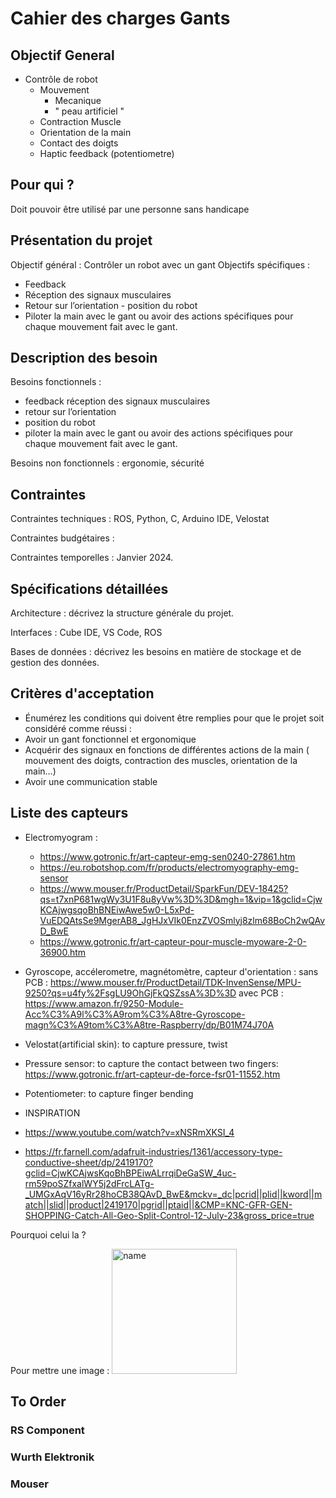 # Cahier des charges Gants 

## Objectif General
- Contrôle de robot
    - Mouvement
        - Mecanique
        - " peau artificiel "
    - Contraction Muscle
    - Orientation de la main
    - Contact des doigts
    - Haptic feedback (potentiometre)
## Pour qui ?
Doit pouvoir être utilisé par une personne sans handicape 

## Présentation du projet
Objectif général : Contrôler un robot avec un gant 
Objectifs spécifiques :
- Feedback
- Réception des signaux musculaires 
- Retour sur l’orientation - position du robot
- Piloter la main avec le gant ou avoir des actions spécifiques pour chaque mouvement fait avec le gant. 
    
## Description des besoin
Besoins fonctionnels :  
- feedback réception des signaux musculaires 
- retour sur l’orientation 
- position du robot 
- piloter la main avec le gant ou avoir des actions spécifiques pour chaque mouvement fait avec le gant. 
                        
Besoins non fonctionnels : ergonomie, sécurité 

## Contraintes
Contraintes techniques : ROS, Python, C, Arduino IDE, Velostat

Contraintes budgétaires : 

Contraintes temporelles : Janvier 2024.

## Spécifications détaillées
Architecture : décrivez la structure générale du projet.

Interfaces : Cube IDE, VS Code, ROS

Bases de données : décrivez les besoins en matière de stockage et de gestion des données.

## Critères d'acceptation
- Énumérez les conditions qui doivent être remplies pour que le projet soit considéré comme réussi :
- Avoir un gant fonctionnel et ergonomique
- Acquérir des signaux en fonctions de différentes actions de la main ( mouvement des doigts, contraction des muscles, orientation de la main…)
- Avoir une communication stable 

## Liste des capteurs
- Electromyogram :
    - https://www.gotronic.fr/art-capteur-emg-sen0240-27861.htm
    - https://eu.robotshop.com/fr/products/electromyography-emg-sensor
    - https://www.mouser.fr/ProductDetail/SparkFun/DEV-18425?qs=t7xnP681wgWy3U1F8u8yVw%3D%3D&mgh=1&vip=1&gclid=CjwKCAjwgsqoBhBNEiwAwe5w0-L5xPd-VuEDQAtsSe9MgerAB8_JgHJxVIk0EnzZVOSmlyj8zlm68BoCh2wQAvD_BwE
    - https://www.gotronic.fr/art-capteur-pour-muscle-myoware-2-0-36900.htm
- Gyroscope, accélerometre, magnétomètre, capteur d'orientation : sans PCB : https://www.mouser.fr/ProductDetail/TDK-InvenSense/MPU-9250?qs=u4fy%2FsgLU9OhGjFkQSZssA%3D%3D
  avec PCB : https://www.amazon.fr/9250-Module-Acc%C3%A9l%C3%A9rom%C3%A8tre-Gyroscope-magn%C3%A9tom%C3%A8tre-Raspberry/dp/B01M74J70A
- Velostat(artificial skin): to capture pressure, twist
- Pressure sensor: to capture the contact between two fingers: https://www.gotronic.fr/art-capteur-de-force-fsr01-11552.htm
- Potentiometer: to capture finger bending

- INSPIRATION
- https://www.youtube.com/watch?v=xNSRmXKSI_4
- https://fr.farnell.com/adafruit-industries/1361/accessory-type-conductive-sheet/dp/2419170?gclid=CjwKCAjwsKqoBhBPEiwALrrqiDeGaSW_4uc-rm59poSZfxalWY5j2dFrcLATg-_UMGxAqV16yRr28hoCB38QAvD_BwE&mckv=_dc|pcrid||plid||kword||match||slid||product|2419170|pgrid||ptaid||&CMP=KNC-GFR-GEN-SHOPPING-Catch-All-Geo-Split-Control-12-July-23&gross_price=true

Pourquoi celui la ? 

Pour mettre une image : 
<img src="docs/name.png " alt="name" width="200"/>

## To Order
### RS Component

### Wurth Elektronik

### Mouser
